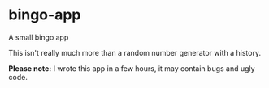 # bingo-app

A small bingo app

This isn't really much more than a random number generator with a history.

**Please note:** I wrote this app in a few hours, it may contain bugs and
ugly code.
